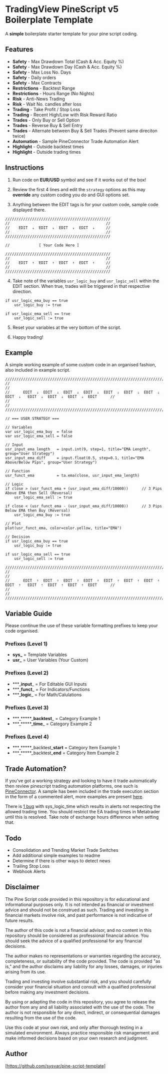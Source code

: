 # TradingView PineScript v5 Boilerplate Template
A **simple** boilerplate starter template for your pine script coding.

## Features
* **Safety** - Max Drawdown Total (Cash & Acc. Equity %)
* **Safety** - Max Drawdown Day (Cash & Acc. Equity %)
* **Safety** - Max Loss No. Days
* **Safety** - Daily orders
* **Safety** - Max Contracts
* **Restrictions** - Backtest Range
* **Restrictions** - Hours Range (No Nights)
* **Risk** - Anti-News Trading
* **Risk** - Wait No. candles after loss 
* **Trading** - Take Profit / Stop Loss
* **Trading** - Recent High/Low with Risk Reward Ratio
* **Trades** - Only Buy or Sell Option
* **Trades** - Reverse Buy & Sell Entry
* **Trades** - Alternate between Buy & Sell Trades (Prevent same direciton twice)
* **Automation** - Sample PineConnector Trade Automation Alert
* **Highlight** - Outside backtest times
* **Highlight** - Outside trading times


## Instructions
1. Run code on **EUR/USD** symbol and see if it works out of the box!

2. Review the first 4 lines and edit the `strategy` options as this may **override** any custom coding you do and GUI options set.

3. Anything between the EDIT tags is for your custom code, sample code displayed there.

```
///////////////////////////////////////////////
//                                           //
//    EDIT  ⇣  EDIT  ⇣  EDIT  ⇣  EDIT  ⇣     //
//                                           //
///////////////////////////////////////////////

//             [ Your Code Here ]

///////////////////////////////////////////////
//                                           //
//    EDIT  ⇡  EDIT  ⇡  EDIT  ⇡  EDIT  ⇡     //
//                                           //
///////////////////////////////////////////////
```

4. Take note of the variables `usr_logic_buy` and `usr_logic_sell` within the EDIT section. When true, trades will be triggered in that respective direction.

```
if usr_logic_ema_buy == true
    usr_logic_buy := true

if usr_logic_ema_sell == true
    usr_logic_sell := true
```

5. Reset your variables at the very bottom of the script. 

6. Happy trading!

## Example
A simple working example of some custom code in an organised fashion, also included in example script.

```
////////////////////////////////////////////////////////////////////////////////////////////////////////////////////////
//                                                                                                                    //
//      EDIT  ⇣  EDIT  ⇣  EDIT  ⇣  EDIT  ⇣  EDIT  ⇣  EDIT  ⇣  EDIT  ⇣  EDIT  ⇣   EDIT  ⇣  EDIT  ⇣  EDIT  ⇣  EDIT      //
//                                                                                                                    //
////////////////////////////////////////////////////////////////////////////////////////////////////////////////////////

// === USER STRATEGY ===

// Variables
var usr_logic_ema_buy  = false
var usr_logic_ema_sell = false

// Input
usr_input_ema_length   = input.int(9, step=1, title="EMA Length", group="User Strategy")
usr_input_ema_diff     = input.float(0.5, step=0.1, title="EMA Above/Below Pips", group="User Strategy")

// Function
usr_funct_ema          = ta.ema(close, usr_input_ema_length)

// Logic
if close > (usr_funct_ema + (usr_input_ema_diff/10000))      // 3 Pips Above EMA then Sell (Reversal)
    usr_logic_ema_sell := true

if close < (usr_funct_ema - (usr_input_ema_diff/10000))      // 3 Pips Below EMA then Buy (Reversal)
    usr_logic_ema_buy := true

// Plot
plot(usr_funct_ema, color=color.yellow, title="EMA")

// Decision
if usr_logic_ema_buy == true
    usr_logic_buy := true

if usr_logic_ema_sell == true
    usr_logic_sell := true

////////////////////////////////////////////////////////////////////////////////////////////////////////////////////////
//                                                                                                                    //
//      EDIT  ⇡  EDIT  ⇡  EDIT  ⇡  EDIT  ⇡  EDIT  ⇡  EDIT  ⇡  EDIT  ⇡  EDIT  ⇡   EDIT  ⇡  EDIT  ⇡  EDIT  ⇡  EDIT      //
//                                                                                                                    //
////////////////////////////////////////////////////////////////////////////////////////////////////////////////////////
```

## Variable Guide
Please continue the use of these variable formatting prefixes to keep your code organised.

### Prefixes (Level 1)
 - **sys_** = Template Variables
 - **usr_** = User Variables (Your Custom)

### Prefixes (Level 2)
 - \*\*\*_**input**\_ = For Editable GUI Inputs
 - \*\*\*_**funct**\_ = For Indicators/Functions
 - \*\*\*_**logic**\_ = For Math/Calulations

### Prefixes (Level 3)
 - \*\*\*_\*\*\*\*\*\_**backtest**\_ = Category Example 1
 - \*\*\*_\*\*\*\*\*\_**time**\_ = Category Example 2

### Prefixes (Level 4)
 - \*\*\*_\*\*\*\*\*\_backtest\_**start** = Category Item Example 1
 - \*\*\*_\*\*\*\*\*\_backtest\_**end** = Category Item Example 2

## Trade Automation?
If you've got a working strategy and looking to have it trade automatically then review pinescript trading automation platforms, one such is [PineConnector](https://www.pineconnector.com/). A sample has been included in the trade execution section in the form of a commented alert, more examples are present [here](https://www.tradingview.com/script/8XxtDrdc-PineConnector-Adding-alert-and-plotshape/).

There is [1 bug](https://github.com/sysvar/pine-script-template/issues/1) with sys_logic_time which results in alerts not respecting the allowed trading time. You should restrict the EA trading times in Metatrader until this is resolved. Take note of exchange hours difference when setting that.

## Todo
* Consolidation and Trending Market Trade Switches
* Add additional simple examples to readme
* Determine if there is other ways to detect news
* Trailing Stop Loss
* Webhook Alerts

## Disclaimer
The Pine Script code provided in this repository is for educational and informational purposes only. It is not intended as financial or investment advice and should not be construed as such. Trading and investing in financial markets involve risk, and past performance is not indicative of future results.

The author of this code is not a financial advisor, and no content in this repository should be considered as professional financial advice. You should seek the advice of a qualified professional for any financial decisions.

The author makes no representations or warranties regarding the accuracy, completeness, or suitability of the code provided. The code is provided "as is," and the author disclaims any liability for any losses, damages, or injuries arising from its use.

Trading and investing involve substantial risk, and you should carefully consider your financial situation and consult with a qualified professional before making any investment decisions.

By using or adapting the code in this repository, you agree to release the author from any and all liability associated with the use of the code. The author is not responsible for any direct, indirect, or consequential damages resulting from the use of the code.

Use this code at your own risk, and only after thorough testing in a simulated environment. Always practice responsible risk management and make informed decisions based on your own research and judgment.

## Author
[https://github.com/sysvar/pine-script-template]
